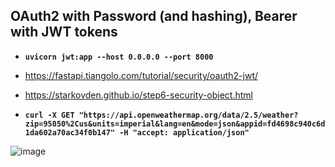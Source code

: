 ## OAuth2 with Password (and hashing), Bearer with JWT tokens

- **`uvicorn jwt:app --host 0.0.0.0 --port 8000`**
- https://fastapi.tiangolo.com/tutorial/security/oauth2-jwt/
- https://starkovden.github.io/step6-security-object.html

- **`curl -X GET "https://api.openweathermap.org/data/2.5/weather?zip=95050%2Cus&units=imperial&lang=en&mode=json&appid=fd4698c940c6d1da602a70ac34f0b147" -H "accept: application/json"`**


![image](https://github.com/DmPanf/Swagger_AUTH_IP_Middleware/assets/99917230/4e9eff5a-d125-4bf1-8c60-b1b75cadc000)
